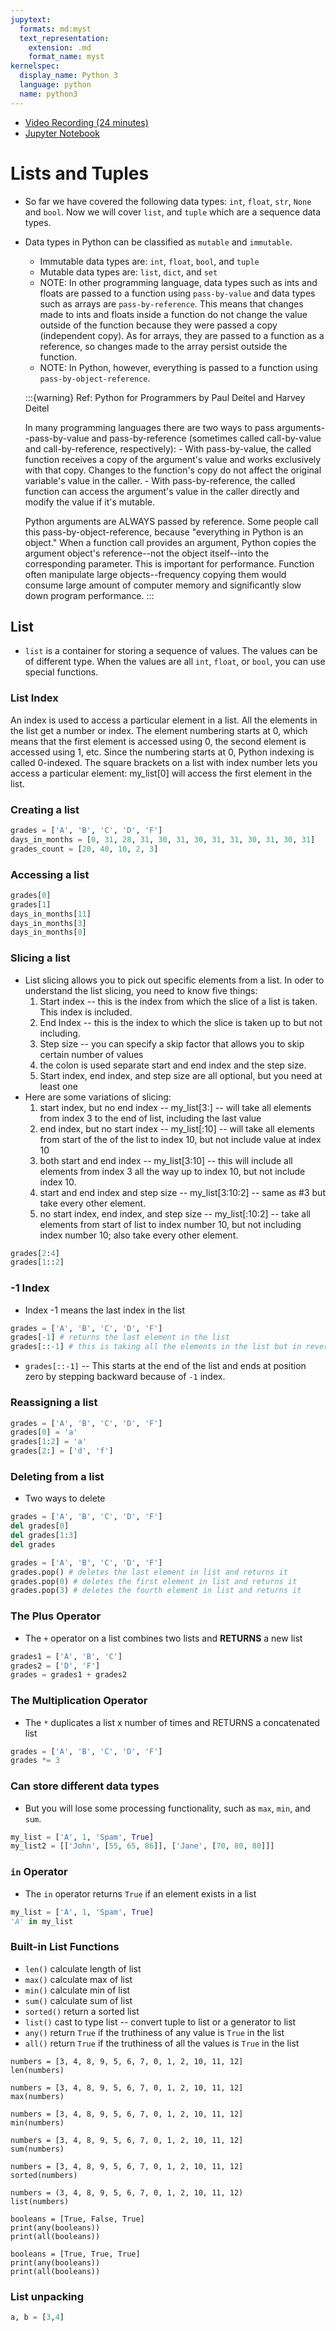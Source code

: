 ```yaml
---
jupytext:
  formats: md:myst
  text_representation:
    extension: .md
    format_name: myst
kernelspec:
  display_name: Python 3
  language: python
  name: python3
---
```



- [Video Recording (24 minutes)](https://ub.hosted.panopto.com/Panopto/Pages/Viewer.aspx?id=e65a660b-816f-4485-b190-afa90059a1b1)
- [Jupyter Notebook](https://github.com/mkzia/eas503-book-notes/blob/main/05/lists.ipynb)



# Lists and Tuples
- So far we have covered the following data types: `int`, `float`, `str`, `None` and `bool`. Now we will cover `list`, and `tuple` which are a sequence data types. 
- Data types in Python can be classified as `mutable` and `immutable`. 
    - Immutable data types are: `int`, `float`, `bool`, and `tuple`
    - Mutable data types are: `list`, `dict`, and `set`
    - NOTE: In other programming language, data types such as ints and floats are passed to a function using `pass-by-value` and
    data types such as arrays are `pass-by-reference`. This means that changes made to ints and floats inside a function do not change the value outside of the function because they were passed a copy (independent copy). As for arrays, they are passed to a function as a reference, so changes made to the array persist outside the function. 
    - NOTE: In Python, however, everything is passed to a function using `pass-by-object-reference`.
  
    :::{warning}
    Ref: Python for Programmers by Paul Deitel and Harvey Deitel

    In many programming languages there are two ways to pass arguments--pass-by-value
    and pass-by-reference (sometimes called call-by-value and call-by-reference, respectively):
      - With pass-by-value, the called function receives a copy of the argument's value 
      and works exclusively with that copy. Changes to the function's copy do not affect the original
      variable's value in the caller.
      - With pass-by-reference, the called function can access the argument's value in the caller
      directly and modify the value if it's mutable. 

    Python arguments are ALWAYS passed by reference. Some people call this pass-by-object-reference, 
    because "everything in Python is an object." When a function call provides an argument, Python copies
    the argument object's reference--not the object itself--into the corresponding parameter. This
    is important for performance. Function often manipulate large objects--frequency copying them would
    consume large amount of computer memory and significantly slow down program performance. 
    :::


## List
- `list` is a container for storing a sequence of values. The values can be of different type. When the values are all `int`, `float`, or `bool`, you can use special functions. 

### List Index
An index is used to access a particular element in a list. All the elements in the list get a number or index. The element numbering starts at 0, which means that the first element is accessed using 0, the second element is accessed using 1, etc. Since the numbering starts at 0, Python indexing is called 0-indexed. The square brackets on a list with index number lets you access a particular element: my_list[0] will access the first element in the list.


### Creating a list

```python
grades = ['A', 'B', 'C', 'D', 'F']
days_in_months = [0, 31, 28, 31, 30, 31, 30, 31, 31, 30, 31, 30, 31]
grades_count = [20, 40, 10, 2, 3]
```

### Accessing a list
```python
grades[0]
grades[1]
days_in_months[11]
days_in_months[3]
days_in_months[0]
``` 

### Slicing a list
- List slicing allows you to pick out specific elements from a list. In oder to understand the list slicing, you need to know five things:
  1. Start index -- this is the index from which the slice of a list is taken. This index is included.
  2. End Index -- this is the index to which the slice is taken up to but not including.
  3. Step size -- you can specify a skip factor that allows you to skip certain number of values
  4. the colon is used separate start and end index and the step size.
  5. Start index, end index, and step size are all optional, but you need at least one
- Here are some variations of slicing:
  1. start index, but no end index -- my_list[3:] -- will take all elements from index 3 to the end of list, including the last value
  2. end index, but no start index -- my_list[:10] -- will take all elements from start of the of the list to index 10, but not include value at index 10
  3. both start and end index -- my_list[3:10] -- this will include all elements from index 3 all the way up to index 10, but not include index 10.
  4. start and end index and step size -- my_list[3:10:2] -- same as #3 but take every other element.
  5. no start index, end index, and step size -- my_list[:10:2] -- take all elements from start of list to index number 10, but not including index number 10; also take every other element.

```python
grades[2:4]
grades[1::2]
```

### -1 Index
- Index -1 means the last index in the list
```python
grades = ['A', 'B', 'C', 'D', 'F']
grades[-1] # returns the last element in the list
grades[::-1] # this is taking all the elements in the list but in reverse order; can be used to reverse a string
```
- `grades[::-1]` -- This starts at the end of the list and ends at position zero by stepping backward because of `-1` index.

### Reassigning a list
```python
grades = ['A', 'B', 'C', 'D', 'F']
grades[0] = 'a'
grades[1:2] = 'a'
grades[2:] = ['d', 'f']
```

### Deleting from a list
- Two ways to delete
```python
grades = ['A', 'B', 'C', 'D', 'F']
del grades[0]
del grades[1:3]
del grades
```

```python
grades = ['A', 'B', 'C', 'D', 'F']
grades.pop() # deletes the last element in list and returns it 
grades.pop(0) # deletes the first element in list and returns it
grades.pop(3) # deletes the fourth element in list and returns it
```

### The Plus Operator
- The `+` operator on a list combines two lists and **RETURNS** a new list
```python
grades1 = ['A', 'B', 'C']
grades2 = ['D', 'F']
grades = grades1 + grades2
```

### The Multiplication Operator 
- The `*` duplicates a list x number of times and RETURNS a concatenated list
```python
grades = ['A', 'B', 'C', 'D', 'F']
grades *= 3
```

### Can store different data types
- But you will lose some processing functionality, such as `max`, `min`, and `sum`.
```python
my_list = ['A', 1, 'Spam', True]
my_list2 = [['John', [55, 65, 86]], ['Jane', [70, 80, 80]]]
```

### `in` Operator
- The `in` operator returns `True` if an element exists in a list

```python
my_list = ['A', 1, 'Spam', True]
'A' in my_list
```


### Built-in List Functions
- `len()` calculate length of list
- `max()` calculate max of list
- `min()` calculate min of list
- `sum()` calculate sum of list
- `sorted()` return a sorted list
- `list()` cast to type list -- convert tuple to list or a generator to list
- `any()` return `True` if the truthiness of any value is `True` in the list
- `all()` return `True` if the truthiness of all the values is `True` in the list


```{code-cell} ipython3
numbers = [3, 4, 8, 9, 5, 6, 7, 0, 1, 2, 10, 11, 12]
len(numbers)
```

```{code-cell} ipython3
numbers = [3, 4, 8, 9, 5, 6, 7, 0, 1, 2, 10, 11, 12]
max(numbers)
```

```{code-cell} ipython3
numbers = [3, 4, 8, 9, 5, 6, 7, 0, 1, 2, 10, 11, 12]
min(numbers)
```

```{code-cell} ipython3
numbers = [3, 4, 8, 9, 5, 6, 7, 0, 1, 2, 10, 11, 12]
sum(numbers)
```

```{code-cell} ipython3
numbers = [3, 4, 8, 9, 5, 6, 7, 0, 1, 2, 10, 11, 12]
sorted(numbers)
```

```{code-cell} ipython3
numbers = (3, 4, 8, 9, 5, 6, 7, 0, 1, 2, 10, 11, 12)
list(numbers)
```

```{code-cell} ipython3
booleans = [True, False, True]
print(any(booleans))
print(all(booleans))
```

```{code-cell} ipython3
booleans = [True, True, True]
print(any(booleans))
print(all(booleans))
```

### List unpacking 
```python
a, b = [3,4]
```

